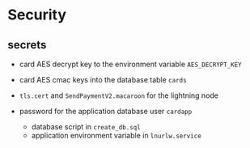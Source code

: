 # Security

## secrets
- card AES decrypt key to the environment variable `AES_DECRYPT_KEY`
- card AES cmac keys into the database table `cards`

- `tls.cert` and `SendPaymentV2.macaroon` for the lightning node

- password for the application database user `cardapp`
  - database script in `create_db.sql`
  - application environment variable in `lnurlw.service`

